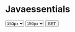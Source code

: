 # Javaessentials
<select id="width">
  <option name ="Cstyle" value="150px">150px</option>
  <option value="300px">300px</option>
  <option value="450px">450px</option>
 </select>
  <select name ="Cstyle" id ="height">
  <option value ="150px">150px</option>
   <option value ="300px">300px</option>
   <option value ="450px">450px</option>
  </select>
  <button id="set">SET</button>
  <br><br>
  <div id="new" style="height:400px;width:400px; background:light blue"></div>
<script src="two.js"></style>
